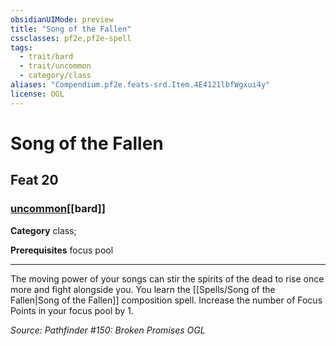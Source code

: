 ```yaml
---
obsidianUIMode: preview
title: "Song of the Fallen"
cssclasses: pf2e,pf2e-spell
tags:
  - trait/bard
  - trait/uncommon
  - category/class
aliases: "Compendium.pf2e.feats-srd.Item.4E4121lbfWgxui4y"
license: OGL
---
```

# Song of the Fallen
## Feat 20
### [uncommon](uncommon "Uncommon Rarity Trait")[[bard]]

**Category** class; 



**Prerequisites** focus pool
* * *
The moving power of your songs can stir the spirits of the dead to rise once more and fight alongside you. You learn the [[Spells/Song of the Fallen|Song of the Fallen]] composition spell. Increase the number of Focus Points in your focus pool by 1.

*Source: Pathfinder #150: Broken Promises*
*OGL*